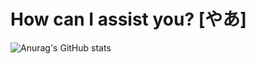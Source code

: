 # How can I assist you? [やあ]

![Anurag's GitHub stats](https://github-readme-stats.vercel.app/api?username=Pl4st1c&show_icons=true&theme=radical)

